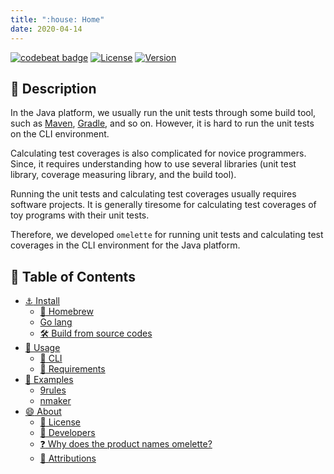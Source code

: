```yaml
---
title: ":house: Home"
date: 2020-04-14
---
```


[![codebeat badge](https://codebeat.co/badges/23134092-de46-44aa-942c-5d4a070eaf3c)](https://codebeat.co/projects/github-com-tamada-omelette-master)
[![License](https://img.shields.io/badge/License-WTFPL-blue.svg)](https://github.com/tamada/omelette/blob/master/LICENSE)
[![Version](https://img.shields.io/badge/Version-1.1.0-yellowgreen.svg)](https://github.com/tamada/omelette/releases/tag/v1.1.0)


## :bookmark_tabs: Description

In the Java platform, we usually run the unit tests through some build tool, such as [Maven](https://maven.apache.org), [Gradle](https://gradle.org), and so on.
However, it is hard to run the unit tests on the CLI environment.

Calculating test coverages is also complicated for novice programmers.
Since, it requires understanding how to use several libraries (unit test library, coverage measuring library, and the build tool).

Running the unit tests and calculating test coverages usually requires software projects.
It is generally tiresome for calculating test coverages of toy programs with their unit tests.

Therefore, we developed `omelette` for running unit tests and calculating test coverages in the CLI environment for the Java platform.

## :bookmark: Table of Contents

* [:anchor: Install](install)
    * [:beer: Homebrew](install#-homebrew)
    * [Go lang](install#go-lang)
    * [:hammer_and_wrench: Build from source codes](install#-build-from-source-codes)
* [:runner: Usage](usage)
    * [:paperclip: CLI](usage#-cli)
    * [:briefcase: Requirements](usage#-requirements)
* [:horse_racing: Examples](examples)
    * [9rules](examples#9rules)
    * [nmaker](examples#nmaker)
* [:smile: About](about)
    * [:scroll: License](about#-license)
    * [:paw_prints: Developers](about#-developers)
    * [:question: Why does the product names omelette?](about#-why-does-the-product-names-omelette)
    * [:deciduous_tree: Attributions](about#-attributions)
